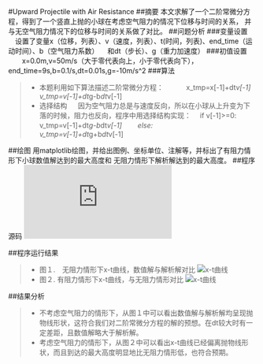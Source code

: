 #Upward Projectile with Air Resistance
##摘要
    本文求解了一个二阶常微分方程，得到了一个竖直上抛的小球在考虑空气阻力的情况下位移与时间的关系，
    并与无空气阻力情况下的位移与时间的关系做了对比。
##问题分析
###变量设置
　设置了变量x（位移，列表）、v（速度，列表）、t(时间，列表)、end_time（运动时间）、b（空气阻力系数）
　和dt（步长）、g（重力加速度）
###初值设置
　　x=0.0m,v=50m/s（大于零代表向上，小于零代表向下），end_time=9s,b=0.1/s,dt=0.01s,g=-10m/s^2
###算法
>- 本题利用如下算法描述二阶常微分方程：
　　　x_tmp=x[-1]+dt*v[-1]　　　　　v_tmp=v[-1]+dt*g-b*dt*v[-1]
>- 选择结构
　 因为空气阻力总是与速度反向，所以在小球从上升变为下落的时候，阻力也反向，程序中用选择结构实现：
　if v[-1]>=0:           v_tmp=v[-1]+dt*g-b*dt*v[-1]
　　else:　　　　　　　　v_tmp=v[-1]+dt*g+b*dt*v[-1]

##绘图
   用matplotlib绘图，并给出图例、坐标单位、注解等，并标出了有阻力情形下小球数值解达到的最大高度和
   无阻力情形下解析解达到的最大高度。
##程序源码
![代码链接](https://github.com/Zhicheng-Zhang/computationalphysics_N20133011101211/blob/master/chapter1.2/projectile.py)

##程序运行结果
>- 图１.　无阻力情形下x-t曲线，数值解与解析解对比
![x-t曲线](https://github.com/Zhicheng-Zhang/computationalphysics_N20133011101211/blob/master/chapter1.2/freeprojectile.png)
>- 图２.  有阻力情形下x-t曲线，与无阻力情形对比
![x-t曲线](https://github.com/Zhicheng-Zhang/computationalphysics_N20133011101211/blob/master/chapter1.2/frictionalprojectile.png)

##结果分析
>- 不考虑空气阻力的情形下，从图１中可以看出数值解与解析解均呈现抛物线形状，这符合我们对二阶常微分方程的解的预想。在dt较大时有一定差距，且数值解略大于解析解。
>- 考虑空气阻力的情形下，从图２中可以看出x-t曲线已经偏离抛物线形状，而且到达的最大高度明显地比无阻力情形低，也符合预期。











